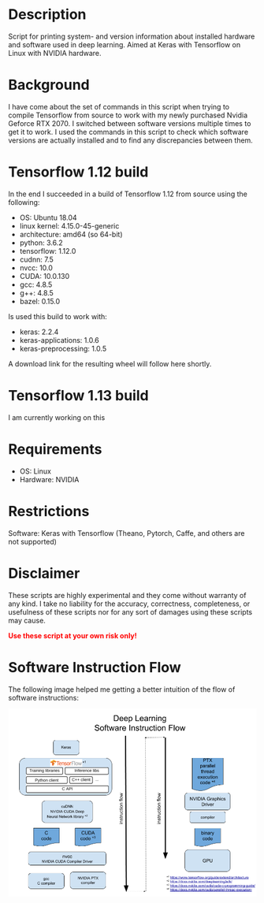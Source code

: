 # Description
Script for printing system- and version information about installed hardware and software used in deep learning.
Aimed at Keras with Tensorflow on Linux with NVIDIA hardware.

# Background 
I have come about the set of commands in this script when trying to compile Tensorflow from source to work 
with my newly purchased Nvidia Geforce RTX 2070. I switched between software versions multiple times to get it to work.
I used the commands in this script to check which software versions are actually installed and to find any discrepancies between them.

# Tensorflow 1.12 build
In the end I succeeded in a build of Tensorflow 1.12 from source using the following:
- OS: Ubuntu 18.04
- linux kernel: 4.15.0-45-generic
- architecture: amd64 (so 64-bit)
- python: 3.6.2
- tensorflow: 1.12.0
- cudnn: 7.5
- nvcc: 10.0
- CUDA: 10.0.130
- gcc: 4.8.5
- g++: 4.8.5
- bazel: 0.15.0

Is used this build to work with:
- keras: 2.2.4
- keras-applications: 1.0.6
- keras-preprocessing: 1.0.5

A download link for the resulting wheel will follow here shortly.

# Tensorflow 1.13 build
I am currently working on this
     
# Requirements
- OS: Linux
- Hardware: NVIDIA

# Restrictions
Software: Keras with Tensorflow (Theano, Pytorch, Caffe, and others are not supported)
  
# Disclaimer
These scripts are highly experimental and they come without warranty of any kind.
I take no liability for the accuracy, correctness, completeness, or usefulness of these scripts nor for any sort of damages using these scripts may cause.

<span style="color:red">**Use these script at your own risk only!**</span>

# Software Instruction Flow
The following image helped me getting a better intuition of the flow of software instructions:

![alt text](img/software_instruction_flow.png "Software Instruction Flow")

